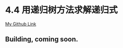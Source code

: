 # 4.4 用递归树方法求解递归式
[My Github Link](https://github.com/kehuo/algorithm_py3)

## Building, coming soon.